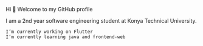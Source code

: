 Hi 👋 Welcome to my GitHub profile

I am a 2nd year software engineering student at Konya Technical University.

    I’m currently working on Flutter
    I’m currently learning java and frontend-web
    
